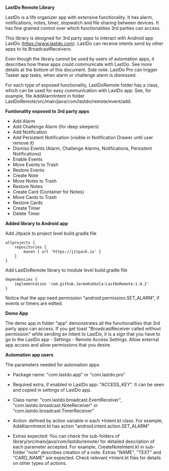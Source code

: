 **LastDo Remote Library**

LastDo is a life organizer app with extensive functionality. It has alarm, notifications, notes, timer, stopwatch and file sharing between devices. It has fine grained control over which functionalities 3rd parties can access.

This library is designed for 3rd party apps to interact with Android app LastDo (https://www.lastdo.com). LastDo can receive intents send by other apps to its BroadcastReceivers.

Even though the library cannot be used by users of automation apps, it describes how these apps could communicate with LastDo. See more details at the bottom of this document. Side note: LastDo Pro can trigger Tasker app tasks, when alarm or challenge alarm is dismissed.

For each type of exposed functionality, LastDoRemote folder has a class, which can be used for easy communication with LastDo app. See, for example, file AddAlarmIntent in folder LastDoRemote/src/main/java/com/lastdo/remote/event/add.

**Funtionality exposed to 3rd party apps**

* Add Alarm
* Add Challenge Alarm (for deep sleepers)
* Add Notification
* Add Persistent Notification (visible in Notification Drawer until user remove it)
* Dismiss Events (Alarm, Challenge Alarms, Notifications, Persistent Notifications)
* Enable Events
* Move Events to Trash
* Restore Events
* Create Note
* Move Notes to Trash
* Restore Notes
* Create Card (Container for Notes)
* Move Cards to Trash
* Restore Cards
* Create Timer
* Delete Timer

**Added library to Android app**

Add Jitpack to project level build.gradle file

```
allprojects {
    repositories {
        maven { url 'https://jitpack.io' }
    }
}
```

Add LastDoRemote library to module level build.gradle file

```
dependencies {
    implementation 'com.github.JarmoKukkola:LastDoRemote:1.0.2'
}
```

Notice that the app need permission "android.permission.SET_ALARM", if events or timers are edited.

**Demo App**

The demo app in folder "app" demonstrates all the functionalities that 3rd party apps can access. If you get toast "BroadcastReceiver called without permission" while sending an Intent to LastDo, it is a sign that you have to go to the LastDo app - Settings - Remote Access Settings. Allow external app access and allow permissions that you desire.

**Automation app users**

The parameters needed for automation apps

* Package name: "com.lastdo.app" or "com.lastdo.pro"

* Required extra, if enabled in LastDo app: "ACCESS_KEY". It can be seen and copied in settings of LastDo app.

* Class name: "com.lastdo.broadcast.EventReceiver", "com.lastdo.broadcast.NoteReceiver" or "com.lastdo.broadcast.TimerReceiver"

* Action: defined by action variable in each *Intent.kt class. For example, AddAlarmIntent.kt has action "android.intent.action.SET_ALARM"

* Extras expected: You can check the sub-folders of library/src/main/java/com/lastdo/remote/ for detailed description of each parameter accepted. For example, CreateNoteIntent.kt in sub-folder "note" describes creation of a note. Extras "NAME", "TEXT" and "CARD_NAME" are expected. Check relevant *Intent.kt files for details on other types of actions.
